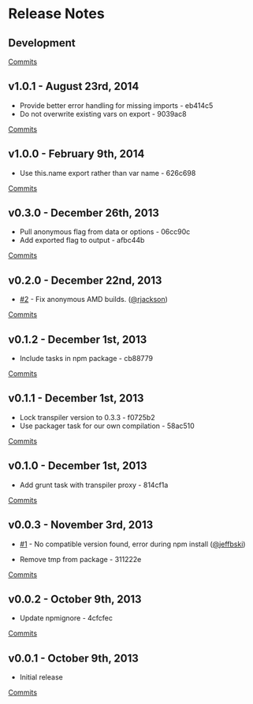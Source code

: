 # Release Notes

## Development

[Commits](https://github.com/kpdecker/es6-module-packager/compare/v1.0.1...master)

## v1.0.1 - August 23rd, 2014
- Provide better error handling for missing imports - eb414c5
- Do not overwrite existing vars on export - 9039ac8

[Commits](https://github.com/kpdecker/es6-module-packager/compare/v1.0.0...v1.0.1)

## v1.0.0 - February 9th, 2014
- Use this.name export rather than var name - 626c698

[Commits](https://github.com/kpdecker/es6-module-packager/compare/v0.3.0...v1.0.0)

## v0.3.0 - December 26th, 2013
- Pull anonymous flag from data or options - 06cc90c
- Add exported flag to output - afbc44b

[Commits](https://github.com/kpdecker/es6-module-packager/compare/v0.2.0...v0.3.0)

## v0.2.0 - December 22nd, 2013
- [#2](https://github.com/kpdecker/es6-module-packager/pull/2) - Fix anonymous AMD builds. ([@rjackson](https://api.github.com/users/rjackson))

[Commits](https://github.com/kpdecker/es6-module-packager/compare/v0.1.2...v0.2.0)

## v0.1.2 - December 1st, 2013

- Include tasks in npm package - cb88779

[Commits](https://github.com/kpdecker/es6-module-packager/compare/v0.1.1...v0.1.2)

## v0.1.1 - December 1st, 2013

- Lock transpiler version to 0.3.3 - f0725b2
- Use packager task for our own compilation - 58ac510

[Commits](https://github.com/kpdecker/es6-module-packager/compare/v0.1.0...v0.1.1)

## v0.1.0 - December 1st, 2013

- Add grunt task with transpiler proxy - 814cf1a

[Commits](https://github.com/kpdecker/es6-module-packager/compare/v0.0.3...v0.1.0)

## v0.0.3 - November 3rd, 2013

- [#1](https://github.com/kpdecker/es6-module-packager/issues/1) - No compatible version found, error during npm install ([@jeffbski](https://api.github.com/users/jeffbski))

- Remove tmp from package - 311222e

[Commits](https://github.com/kpdecker/es6-module-packager/compare/v0.0.2...v0.0.3)

## v0.0.2 - October 9th, 2013

- Update npmignore - 4cfcfec

[Commits](https://github.com/kpdecker/es6-module-packager/compare/v0.0.1...v0.0.2)

## v0.0.1 - October 9th, 2013

- Initial release

[Commits](https://github.com/kpdecker/es6-module-packager/compare/59d6737...v0.0.1)
